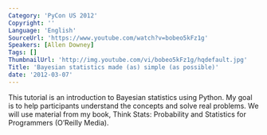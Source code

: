 ```yaml
---
Category: 'PyCon US 2012'
Copyright: ''
Language: 'English'
SourceUrl: 'https://www.youtube.com/watch?v=bobeo5kFz1g'
Speakers: [Allen Downey]
Tags: []
ThumbnailUrl: 'http://img.youtube.com/vi/bobeo5kFz1g/hqdefault.jpg'
Title: 'Bayesian statistics made (as) simple (as possible)'
date: '2012-03-07'
---
```

This tutorial is an introduction to Bayesian statistics using Python. My goal
is to help participants understand the concepts and solve real problems. We
will use material from my book, Think Stats: Probability and Statistics for
Programmers (O’Reilly Media).
